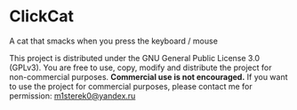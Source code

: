 # ClickCat
A cat that smacks when you press the keyboard / mouse

This project is distributed under the GNU General Public License 3.0 (GPLv3).
You are free to use, copy, modify and distribute the project for non-commercial purposes.
**Commercial use is not encouraged.** If you want to use the project for commercial purposes, please contact me for permission: m1sterek0@yandex.ru
